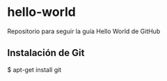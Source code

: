 # hello-world
Repositorio para seguir la guía Hello World de GitHub

## Instalación de Git
  $ apt-get install git
